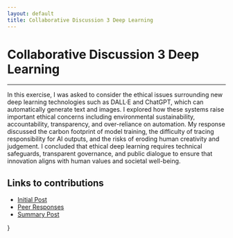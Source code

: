 ```yaml
---
layout: default
title: Collaborative Discussion 3 Deep Learning
---
```

# Collaborative Discussion 3 Deep Learning

---

In this exercise, I was asked to consider the ethical issues surrounding new deep learning technologies such as DALL·E and ChatGPT, which can automatically generate text and images. I explored how these systems raise important ethical concerns including environmental sustainability, accountability, transparency, and over-reliance on automation. My response discussed the carbon footprint of model training, the difficulty of tracing responsibility for AI outputs, and the risks of eroding human creativity and judgement. I concluded that ethical deep learning requires technical safeguards, transparent governance, and public dialogue to ensure that innovation aligns with human values and societal well-being.


## Links to contributions

- <a href="pdf/Initial post discussion 3.pdf" target="_blank" rel="noopener noreferrer">Initial Post</a>
- <a href="pdf/Peer Response discussion 3.pdf" target="_blank" rel="noopener noreferrer">Peer Responses</a>
- <a href="pdf/Summary post discussion 3.pdf" target="_blank" rel="noopener noreferrer">Summary Post</a>



<style>
  .back-button {
    display: inline-block;
    background-color: white;
    color: #006699;
    text-decoration: none;
    padding: 5px 10px; /* Reduced padding for a smaller button */
    font-size: 12px; /* Smaller font size */
    border: 1px solid #006699; /* Thinner border */
    border-radius: 5px;
    cursor: pointer;
    transition: background-color 0.3s, color 0.3s;
    margin: 15px 0; /* Adds space above and below the button */
  }
  .back-button:hover {
    background-color: #006699;
    color: white;
    </style>
 }
